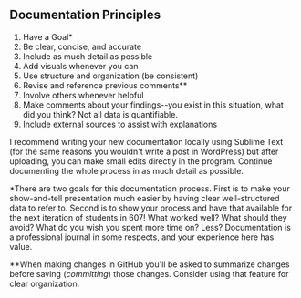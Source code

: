 ## Documentation Principles
1. Have a Goal*
2. Be clear, concise, and accurate
3. Include as much detail as possible
4. Add visuals whenever you can
5. Use structure and organization (be consistent) 
7. Revise and reference previous comments**
8. Involve others whenever helpful
9. Make comments about your findings--you exist in this situation, what did you think? Not all data is quantifiable.
10. Include external sources to assist with explanations

I recommend writing your new documentation locally using Sublime Text (for the same reasons you wouldn't write a post in WordPress) but after uploading, you can make small edits directly in the program. Continue documenting the whole process in as much detail as possible. 

*There are two goals for this documentation process. First is to make your show-and-tell presentation much easier by having clear well-structured data to refer to. Second is to show your process and have that available for the next iteration of students in 607! What worked well? What should they avoid? What do you wish you spent more time on? Less? Documentation is a professional journal in some respects, and your experience here has value. 

**When making changes in GitHub you'll be asked to summarize changes before saving (*committing*) those changes. Consider using that feature for clear organization.
